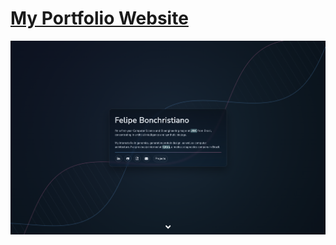 # <a href="https://febonch.com" target="_blank">My Portfolio Website</a>


![Portfolio Website](assets/img/portfoliopage.png)